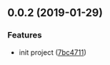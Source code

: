 <a name="0.0.2"></a>
## 0.0.2 (2019-01-29)


### Features

* init project ([7bc4711](https://github.com/iv-web/feflow-plugin-deps/commit/7bc4711))




